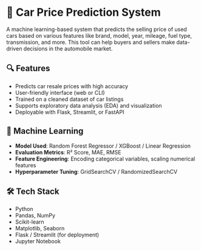 # 🚗 Car Price Prediction System

A machine learning-based system that predicts the selling price of used cars based on various features like brand, model, year, mileage, fuel type, transmission, and more. This tool can help buyers and sellers make data-driven decisions in the automobile market.

## 🔍 Features

- Predicts car resale prices with high accuracy
- User-friendly interface (web or CLI)
- Trained on a cleaned dataset of car listings
- Supports exploratory data analysis (EDA) and visualization
- Deployable with Flask, Streamlit, or FastAPI

## 🧠 Machine Learning

- **Model Used**: Random Forest Regressor / XGBoost / Linear Regression
- **Evaluation Metrics**: R² Score, MAE, RMSE
- **Feature Engineering**: Encoding categorical variables, scaling numerical features
- **Hyperparameter Tuning**: GridSearchCV / RandomizedSearchCV

## 🛠️ Tech Stack

- Python
- Pandas, NumPy
- Scikit-learn
- Matplotlib, Seaborn
- Flask / Streamlit (for deployment)
- Jupyter Notebook
